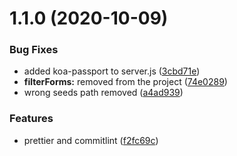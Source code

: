 # 1.1.0 (2020-10-09)

### Bug Fixes

- added koa-passport to server.js ([3cbd71e](https://github.com/kocetora/koa-knex-hrm/commit/3cbd71ea580ac84c57acaace9f2ff2e63f64c1df))
- **filterForms:** removed from the project ([74e0289](https://github.com/kocetora/koa-knex-hrm/commit/74e0289a4695cafd15fe43c207f721db10812175))
- wrong seeds path removed ([a4ad939](https://github.com/kocetora/koa-knex-hrm/commit/a4ad939557aa01108d895a9a0a1730561dec4277))

### Features

- prettier and commitlint ([f2fc69c](https://github.com/kocetora/koa-knex-hrm/commit/f2fc69c446b34b8b6bf81aab65726ae52707ce2d))
